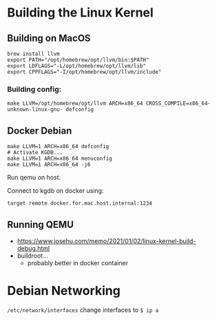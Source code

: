 # Building the Linux Kernel

## Building on MacOS

```
brew install llvm
export PATH="/opt/homebrew/opt/llvm/bin:$PATH"
export LDFLAGS="-L/opt/homebrew/opt/llvm/lib"
export CPPFLAGS="-I/opt/homebrew/opt/llvm/include"
```

### Building config:

```
make LLVM=/opt/homebrew/opt/llvm ARCH=x86_64 CROSS_COMPILE=x86_64-unknown-linux-gnu- defconfig
```

## Docker Debian

```
make LLVM=1 ARCH=x86_64 defconfig
# Activate KGDB...
make LLVM=1 ARCH=x86_64 menuconfig
make LLVM=1 ARCH=x86_64 -j6
```

Run qemu on host.

Connect to kgdb on docker using:
```
target remote docker.for.mac.host.internal:1234
```

## Running QEMU

- https://www.josehu.com/memo/2021/01/02/linux-kernel-build-debug.html
- buildroot...
  - probably better in docker container


# Debian Networking

`/etc/network/interfaces` change interfaces to `$ ip a`
